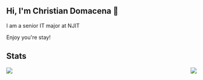 ## Hi, I'm Christian Domacena 👋

<p> I am a senior IT major at NJIT </p>
<p> Enjoy you're stay! </p>

## Stats
<div style="display:flex; justify-content: space-between;">
  
  <a href="https://github.com/cjdomacena/github-readme-stats">
    <img src="https://github-readme-stats.vercel.app/api?username=cjdomacena&count_private=true&show_icons=true&theme=dracula">
  </a>
  
  <a href="https://github.com/cjdomacena/github-readme-stats">
    <img src="https://github-readme-stats.vercel.app/api/top-langs/?username=cjdomacena&layout=compact"
  </a>
</div>
